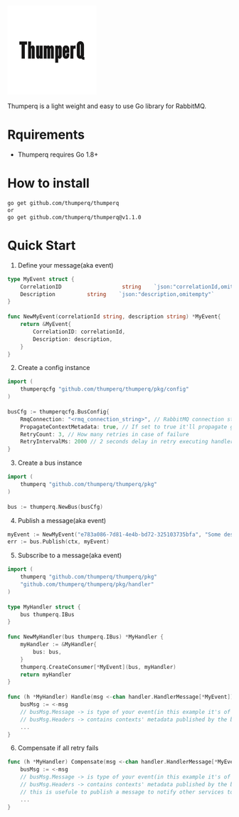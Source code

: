 ![alt text](https://github.com/thumperq/thumperq/blob/master/ThumperQ_Logo.png?raw=true)

Thumperq is a light weight and easy to use Go library for RabbitMQ.

# Rquirements
- Thumperq requires Go 1.8+

# How to install
```
go get github.com/thumperq/thumperq
or
go get github.com/thumperq/thumperq@v1.1.0
```

# Quick Start
1. Define your message(aka event)
```go
type MyEvent struct {
	CorrelationID                   string    `json:"correlationId,omitempty"`
	Description          string    `json:"description,omitempty"`
}

func NewMyEvent(correlationId string, description string) *MyEvent{
    return &MyEvent{
        CorrelationID: correlationId,
        Description: description,
    }
}
```
2. Create a config instance
```go
import (
    thumperqcfg "github.com/thumperq/thumperq/pkg/config"
)

busCfg := thumperqcfg.BusConfig{
	RmqConnection: "<rmq_connection_string>", // RabbitMQ connection string
	PropagateContextMetadata: true, // If set to true it'll propagate go contexts metadata in the Bus message
	RetryCount: 3, // How many retries in case of failure
	RetryIntervalMs: 2000 // 2 seconds delay in retry executing handler in case of failure
}
```
3. Create a bus instance
```go
import (
    thumperq "github.com/thumperq/thumperq/pkg"
)

bus := thumperq.NewBus(busCfg)
```
4. Publish a message(aka event)
```go
myEvent := NewMyEvent("e783a086-7d81-4e4b-bd72-325103735bfa", "Some description!")
err := bus.Publish(ctx, myEvent)
```
5. Subscribe to a message(aka event)
```go
import (
    thumperq "github.com/thumperq/thumperq/pkg"
	"github.com/thumperq/thumperq/pkg/handler"
)

type MyHandler struct {
	bus thumperq.IBus
}

func NewMyHandler(bus thumperq.IBus) *MyHandler {
	myHandler := &MyHandler{
		bus: bus,
	}
	thumperq.CreateConsumer[*MyEvent](bus, myHandler)
	return myHandler
}

func (h *MyHandler) Handle(msg <-chan handler.HandlerMessage[*MyEvent]) error {
    busMsg := <-msg
	// busMsg.Message -> is type of your event(in this example it's of type *MyEvent)
	// busMsg.Headers -> contains contexts' metadata published by the bus if the PropagateContextMetadata in config is set to true
	...
}
```
6. Compensate if all retry fails
```go
func (h *MyHandler) Compensate(msg <-chan handler.HandlerMessage[*MyEvent]) {
    busMsg := <-msg
	// busMsg.Message -> is type of your event(in this example it's of type *MyEvent)
	// busMsg.Headers -> contains contexts' metadata published by the bus if the PropagateContextMetadata in config is set to true
	// this is usefule to publish a message to notify other services to compensate the the call. the event correlation id can be used as to track messages in other services.
	...
}
```